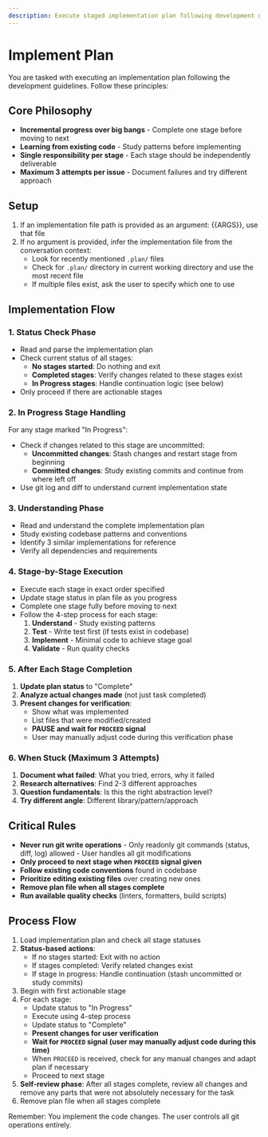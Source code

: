 ```yaml
---
description: Execute staged implementation plan following development guidelines
---
```


# Implement Plan

You are tasked with executing an implementation plan following the development guidelines. Follow these principles:

## Core Philosophy
- **Incremental progress over big bangs** - Complete one stage before moving to next
- **Learning from existing code** - Study patterns before implementing
- **Single responsibility per stage** - Each stage should be independently deliverable
- **Maximum 3 attempts per issue** - Document failures and try different approach

## Setup
1. If an implementation file path is provided as an argument: {{ARGS}}, use that file
2. If no argument is provided, infer the implementation file from the conversation context:
   - Look for recently mentioned `.plan/` files
   - Check for `.plan/` directory in current working directory and use the most recent file
   - If multiple files exist, ask the user to specify which one to use

## Implementation Flow

### 1. Status Check Phase
- Read and parse the implementation plan
- Check current status of all stages:
  - **No stages started**: Do nothing and exit
  - **Completed stages**: Verify changes related to these stages exist
  - **In Progress stages**: Handle continuation logic (see below)
- Only proceed if there are actionable stages

### 2. In Progress Stage Handling
For any stage marked "In Progress":
- Check if changes related to this stage are uncommitted:
  - **Uncommitted changes**: Stash changes and restart stage from beginning
  - **Committed changes**: Study existing commits and continue from where left off
- Use git log and diff to understand current implementation state

### 3. Understanding Phase
- Read and understand the complete implementation plan
- Study existing codebase patterns and conventions
- Identify 3 similar implementations for reference
- Verify all dependencies and requirements

### 4. Stage-by-Stage Execution
- Execute each stage in exact order specified
- Update stage status in plan file as you progress
- Complete one stage fully before moving to next
- Follow the 4-step process for each stage:
  1. **Understand** - Study existing patterns
  2. **Test** - Write test first (if tests exist in codebase)
  3. **Implement** - Minimal code to achieve stage goal
  4. **Validate** - Run quality checks

### 5. After Each Stage Completion
1. **Update plan status** to "Complete"
2. **Analyze actual changes made** (not just task completed)
3. **Present changes for verification**:
   - Show what was implemented
   - List files that were modified/created
   - **PAUSE and wait for `PROCEED` signal**
   - User may manually adjust code during this verification phase

### 6. When Stuck (Maximum 3 Attempts)
1. **Document what failed**: What you tried, errors, why it failed
2. **Research alternatives**: Find 2-3 different approaches
3. **Question fundamentals**: Is this the right abstraction level?
4. **Try different angle**: Different library/pattern/approach

## Critical Rules
- **Never run git write operations** - Only readonly git commands (status, diff, log) allowed - User handles all git modifications
- **Only proceed to next stage when `PROCEED` signal given**
- **Follow existing code conventions** found in codebase
- **Prioritize editing existing files** over creating new ones
- **Remove plan file when all stages complete**
- **Run available quality checks** (linters, formatters, build scripts)

## Process Flow
1. Load implementation plan and check all stage statuses
2. **Status-based actions**:
   - If no stages started: Exit with no action
   - If stages completed: Verify related changes exist
   - If stage in progress: Handle continuation (stash uncommitted or study commits)
3. Begin with first actionable stage
4. For each stage:
   - Update status to "In Progress"
   - Execute using 4-step process
   - Update status to "Complete"
   - **Present changes for user verification**
   - **Wait for `PROCEED` signal (user may manually adjust code during this time)**
   - When `PROCEED` is received, check for any manual changes and adapt plan if necessary
   - Proceed to next stage
5. **Self-review phase**: After all stages complete, review all changes and remove any parts that were not absolutely necessary for the task
6. Remove plan file when all stages complete

Remember: You implement the code changes. The user controls all git operations entirely.